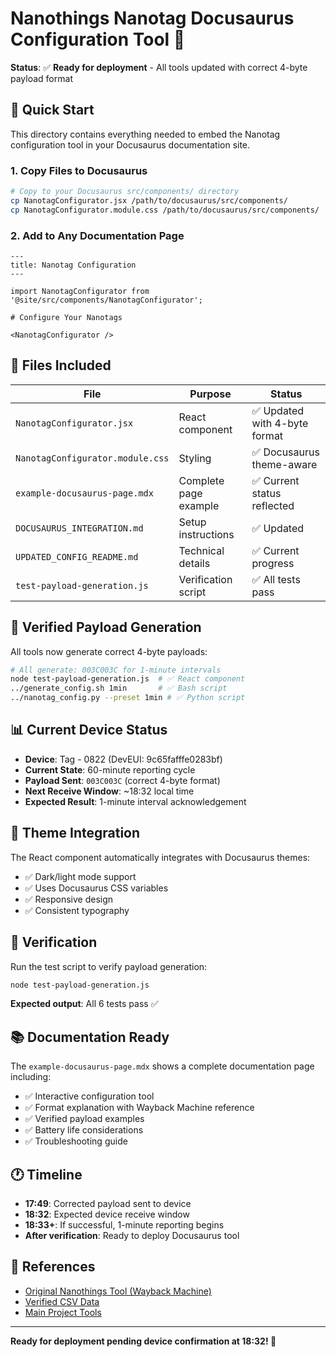 # Nanothings Nanotag Docusaurus Configuration Tool 🎯

**Status**: ✅ **Ready for deployment** - All tools updated with correct 4-byte payload format

## 🚀 **Quick Start**

This directory contains everything needed to embed the Nanotag configuration tool in your Docusaurus documentation site.

### **1. Copy Files to Docusaurus**
```bash
# Copy to your Docusaurus src/components/ directory
cp NanotagConfigurator.jsx /path/to/docusaurus/src/components/
cp NanotagConfigurator.module.css /path/to/docusaurus/src/components/
```

### **2. Add to Any Documentation Page**
```mdx
---
title: Nanotag Configuration
---

import NanotagConfigurator from '@site/src/components/NanotagConfigurator';

# Configure Your Nanotags

<NanotagConfigurator />
```

## 📁 **Files Included**

| File | Purpose | Status |
|------|---------|--------|
| `NanotagConfigurator.jsx` | React component | ✅ Updated with 4-byte format |
| `NanotagConfigurator.module.css` | Styling | ✅ Docusaurus theme-aware |
| `example-docusaurus-page.mdx` | Complete page example | ✅ Current status reflected |
| `DOCUSAURUS_INTEGRATION.md` | Setup instructions | ✅ Updated |
| `UPDATED_CONFIG_README.md` | Technical details | ✅ Current progress |
| `test-payload-generation.js` | Verification script | ✅ All tests pass |

## 🎯 **Verified Payload Generation**

All tools now generate correct 4-byte payloads:

```bash
# All generate: 003C003C for 1-minute intervals
node test-payload-generation.js  # ✅ React component
../generate_config.sh 1min       # ✅ Bash script  
../nanotag_config.py --preset 1min # ✅ Python script
```

## 📊 **Current Device Status**

- **Device**: Tag - 0822 (DevEUI: 9c65fafffe0283bf)
- **Current State**: 60-minute reporting cycle
- **Payload Sent**: `003C003C` (correct 4-byte format)
- **Next Receive Window**: ~18:32 local time
- **Expected Result**: 1-minute interval acknowledgement

## 🎨 **Theme Integration**

The React component automatically integrates with Docusaurus themes:
- ✅ Dark/light mode support
- ✅ Uses Docusaurus CSS variables
- ✅ Responsive design
- ✅ Consistent typography

## 🧪 **Verification**

Run the test script to verify payload generation:
```bash
node test-payload-generation.js
```

**Expected output**: All 6 tests pass ✅

## 📚 **Documentation Ready**

The `example-docusaurus-page.mdx` shows a complete documentation page including:
- ✅ Interactive configuration tool
- ✅ Format explanation with Wayback Machine reference
- ✅ Verified payload examples
- ✅ Battery life considerations
- ✅ Troubleshooting guide

## 🕐 **Timeline**

- **17:49**: Corrected payload sent to device
- **18:32**: Expected device receive window  
- **18:33+**: If successful, 1-minute reporting begins
- **After verification**: Ready to deploy Docusaurus tool

## 🔗 **References**

- [Original Nanothings Tool (Wayback Machine)](https://web.archive.org/web/20241208203034/https://www.nanothingsinc.com/configuration-response-downlink-encoder)
- [Verified CSV Data](../wayback-data/sample_data.csv)
- [Main Project Tools](../)

---

**Ready for deployment pending device confirmation at 18:32! 🚀**